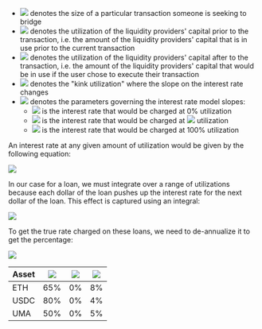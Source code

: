 * <img src="https://render.githubusercontent.com/render/math?math=X"> denotes the size of a particular transaction someone is seeking to bridge
* <img src="https://render.githubusercontent.com/render/math?math=0 \leq U_t \leq 1"> denotes the utilization of the liquidity providers' capital prior to the transaction, i.e. the amount of the liquidity providers' capital that is in use prior to the current transaction
* <img src="https://render.githubusercontent.com/render/math?math=0 \leq \hat{U}_t \leq 1"> denotes the utilization of the liquidity providers' capital after to the transaction, i.e. the amount of the liquidity providers' capital that would be in use if the user chose to execute their transaction
* <img src="https://render.githubusercontent.com/render/math?math=\bar{U}"> denotes the "kink utilization" where the slope on the interest rate changes
* <img src="https://render.githubusercontent.com/render/math?math=R_0, R_1, R_2"> denotes the parameters governing the interest rate model slopes:
  * <img src="https://render.githubusercontent.com/render/math?math=R_0"> is the interest rate that would be charged at 0% utilization
  * <img src="https://render.githubusercontent.com/render/math?math=R_0 %2b R_1"> is the interest rate that would be charged at <img src="https://render.githubusercontent.com/render/math?math=\bar{U}\%25"> utilization
  * <img src="https://render.githubusercontent.com/render/math?math=R_0 %2b R_1 %2b R_2"> is the interest rate that would be charged at 100% utilization

An interest rate at any given amount of utilization would be given by the following equation:

<img src="https://render.githubusercontent.com/render/math?math=R(U_t) = R_0 %2b \frac{\min(\bar{U}, U_t)}{\bar{U}} R_1 %2b \frac{\max(0, U_t %2d \bar{U})}{1 %2d \bar{U}} R_2">

In our case for a loan, we must integrate over a range of utilizations because each dollar of the loan pushes up the interest rate for the next dollar of the loan. This effect is captured using an integral:

<img src="https://render.githubusercontent.com/render/math?math=R^a_t = \int_{U_t}^{\hat{U}_t} R(u) du">

To get the true rate charged on these loans, we need to de-annualize it to get the percentage:

<img src="https://render.githubusercontent.com/render/math?math=R^w_t = (1 %2b R^a_t)^{\frac{1}{52}} %2d 1">


| Asset | <img src="https://render.githubusercontent.com/render/math?math=\bar{U}">  | <img src="https://render.githubusercontent.com/render/math?math=R_0">  | <img src="https://render.githubusercontent.com/render/math?math=R_1">  |
| ----- | --- | --- | --- |
| ETH   | 65% | 0%  | 8%  |
| USDC  | 80% | 0%  | 4%  |
| UMA   | 50% | 0%  | 5%  |
